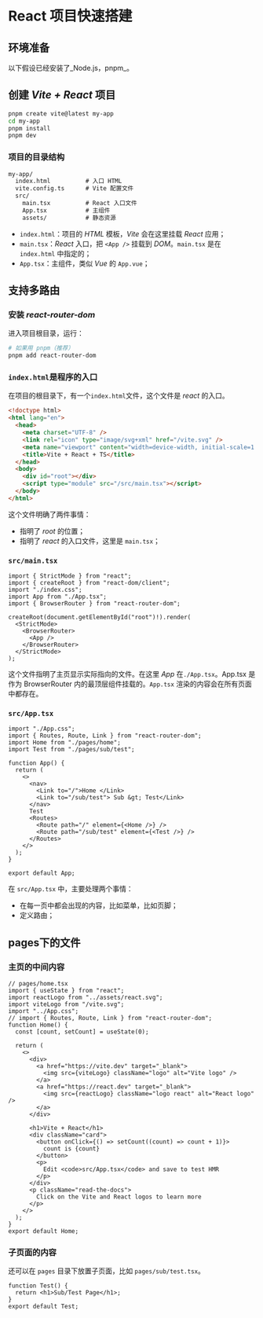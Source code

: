 # React 项目快速搭建

## 环境准备

以下假设已经安装了_Node.js，pnpm_。

## 创建 _Vite + React_ 项目
```bash
pnpm create vite@latest my-app
cd my-app
pnpm install
pnpm dev
```

### 项目的目录结构
```txt
my-app/
  index.html          # 入口 HTML
  vite.config.ts      # Vite 配置文件
  src/
    main.tsx          # React 入口文件
    App.tsx           # 主组件
    assets/           # 静态资源
```
- `index.html`：项目的 _HTML_ 模板，_Vite_ 会在这里挂载 _React_ 应用；
- `main.tsx`：_React_ 入口，把 `<App />` 挂载到 _DOM_。`main.tsx` 是在 `index.html` 中指定的；
- `App.tsx`：主组件，类似 _Vue_ 的 `App.vue`；

## 支持多路由

### 安装 _react-router-dom_

进入项目根目录，运行：
```bash
# 如果用 pnpm（推荐）
pnpm add react-router-dom
```

### `index.html`是程序的入口

在项目的根目录下，有一个`index.html`文件，这个文件是 _react_ 的入口。

```html
<!doctype html>
<html lang="en">
  <head>
    <meta charset="UTF-8" />
    <link rel="icon" type="image/svg+xml" href="/vite.svg" />
    <meta name="viewport" content="width=device-width, initial-scale=1.0" />
    <title>Vite + React + TS</title>
  </head>
  <body>
    <div id="root"></div>
    <script type="module" src="/src/main.tsx"></script>
  </body>
</html>
```

这个文件明确了两件事情：
- 指明了 _root_ 的位置；
- 指明了 _react_ 的入口文件，这里是 `main.tsx`；

### `src/main.tsx`

```tsx
import { StrictMode } from "react";
import { createRoot } from "react-dom/client";
import "./index.css";
import App from "./App.tsx";
import { BrowserRouter } from "react-router-dom";

createRoot(document.getElementById("root")!).render(
  <StrictMode>
    <BrowserRouter>
      <App />
    </BrowserRouter>
  </StrictMode>
);
```
这个文件指明了主页显示实际指向的文件。在这里 _App_ 在`./App.tsx`。App.tsx 是作为 BrowserRouter 内的最顶层组件挂载的。`App.tsx` 渲染的内容会在所有页面中都存在。

### `src/App.tsx`

```tsx
import "./App.css";
import { Routes, Route, Link } from "react-router-dom";
import Home from "./pages/home";
import Test from "./pages/sub/test";

function App() {
  return (
    <>
      <nav>
        <Link to="/">Home </Link>
        <Link to="/sub/test"> Sub &gt; Test</Link>
      </nav>
      Test
      <Routes>
        <Route path="/" element={<Home />} />
        <Route path="/sub/test" element={<Test />} />
      </Routes>
    </>
  );
}

export default App;
```

在 `src/App.tsx` 中，主要处理两个事情：
- 在每一页中都会出现的内容，比如菜单，比如页脚；
- 定义路由；

## pages下的文件

### 主页的中间内容

```tsx
// pages/home.tsx
import { useState } from "react";
import reactLogo from "../assets/react.svg";
import viteLogo from "/vite.svg";
import "../App.css";
// import { Routes, Route, Link } from "react-router-dom";
function Home() {
  const [count, setCount] = useState(0);

  return (
    <>
      <div>
        <a href="https://vite.dev" target="_blank">
          <img src={viteLogo} className="logo" alt="Vite logo" />
        </a>
        <a href="https://react.dev" target="_blank">
          <img src={reactLogo} className="logo react" alt="React logo" />
        </a>
      </div>

      <h1>Vite + React</h1>
      <div className="card">
        <button onClick={() => setCount((count) => count + 1)}>
          count is {count}
        </button>
        <p>
          Edit <code>src/App.tsx</code> and save to test HMR
        </p>
      </div>
      <p className="read-the-docs">
        Click on the Vite and React logos to learn more
      </p>
    </>
  );
}
export default Home;
```

### 子页面的内容

还可以在 `pages` 目录下放置子页面，比如 `pages/sub/test.tsx`。

```tsx
function Test() {
  return <h1>Sub/Test Page</h1>;
}
export default Test;
```
